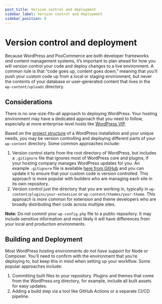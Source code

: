 ```yaml
---
post_title: Version control and deployment
sidebar_label: Version control and deployment
sidebar_position: 8
---
```


# Version control and deployment

Because WordPress and PooCommerce are both developer frameworks *and* content management systems, it’s important to plan ahead for how you will version control your code and deploy changes to a live environment. A common rule is that “code goes up, content goes down,” meaning that you’ll push your custom code up from a local or staging environment, but never the contents of your database or user-generated content that lives in the `wp-content/uploads` directory.

## Considerations

There is no one-size-fits-all approach to deploying WordPress. Your hosting environment may have a dedicated approach that you need to follow, especially at more enterprise-level hosts like [WordPress VIP](https://docs.wpvip.com/development-workflow/). 

Based on the [project structure](/docs/getting-started/project-structure) of a WordPress installation and your unique needs, you may be version controlling and deploying different parts of your `wp-content` directory. Some common approaches include:

1. Version control starts from the root directory of WordPress, but includes a `.gitignore` file that ignores most of WordPress core and plugins, if your hosting company manages WordPress updates for you. An example `.gitignore` file is available [here from GitHub](https://github.com/github/gitignore/blob/main/WordPress.gitignore) and you can update it to ensure that your custom code is version controlled. This approach is more popular with builders who are managing each site in its own repository.   
2. Version control just the directory that you are working in, typically in `wp-content/plugins/your-extension` or `wp-content/themes/your-theme`. This approach is more common for extension and theme developers who are broadly distributing their code across multiple sites.

**Note:** Do not commit your `wp-config.php` file to a public repository. It may include sensitive information and most likely it will have differences from your local and production environments. 

## Building and Deployment

Most WordPress hosting environments *do not have support* for Node or Composer. You’ll need to confirm with the environment that you’re deploying to, but keep this in mind when setting up your workflow. Some popular approaches include:

1. Committing built files to your repository. Plugins and themes that come from the WordPress.org directory, for example, include all built assets for easy updates.  
2. Adding a build step via a tool like GitHub Actions or a separate CI/CD pipeline.
